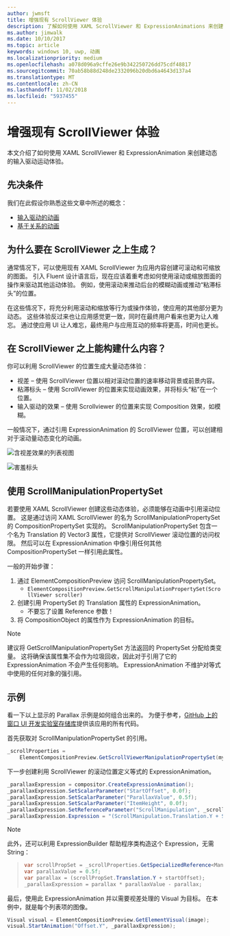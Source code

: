 ```yaml
---
author: jwmsft
title: 增强现有 ScrollViewer 体验
description: 了解如何使用 XAML ScrollViewer 和 ExpressionAnimations 来创建动态的输入驱动运动体验。
ms.author: jimwalk
ms.date: 10/10/2017
ms.topic: article
keywords: windows 10, uwp, 动画
ms.localizationpriority: medium
ms.openlocfilehash: a078d096a9cffe26e9b342250726dd75cdf48817
ms.sourcegitcommit: 70ab58b88d248de2332096b20dbd6a4643d137a4
ms.translationtype: MT
ms.contentlocale: zh-CN
ms.lasthandoff: 11/02/2018
ms.locfileid: "5937455"
---
```

# <a name="enhance-existing-scrollviewer-experiences"></a>增强现有 ScrollViewer 体验

本文介绍了如何使用 XAML ScrollViewer 和 ExpressionAnimation 来创建动态的输入驱动运动体验。

## <a name="prerequisites"></a>先决条件

我们在此假设你熟悉这些文章中所述的概念：

- [输入驱动的动画](input-driven-animations.md)
- [基于关系的动画](relation-animations.md)

## <a name="why-build-on-top-of-scrollviewer"></a>为什么要在 ScrollViewer 之上生成？

通常情况下，可以使用现有 XAML ScrollViewer 为应用内容创建可滚动和可缩放的图面。 引入 Fluent 设计语言后，现在应该着重考虑如何使用滚动或缩放图面的操作来驱动其他运动体验。 例如，使用滚动来推动后台的模糊动画或推动“粘滞标头”的位置。

在这些情况下，将充分利用滚动和缩放等行为或操作体验，使应用的其他部分更为动态。 这些体验反过来也让应用感觉更一致，同时在最终用户看来也更为让人难忘。 通过使应用 UI 让人难忘，最终用户与应用互动的频率将更高，时间也更长。

## <a name="what-can-you-build-on-top-of-scrollviewer"></a>在 ScrollViewer 之上能构建什么内容？

你可以利用 ScrollViewer 的位置生成大量动态体验：

- 视差 – 使用 ScrollViewer 位置以相对滚动位置的速率移动背景或前景内容。
- 粘滞标头 – 使用 ScrollViewer 的位置来实现动画效果，并将标头“粘”在一个位置。
- 输入驱动的效果 – 使用 Scrollviewer 的位置来实现 Composition 效果，如模糊。

一般情况下，通过引用 ExpressionAnimation 的 ScrollViewer 位置，可以创建相对于滚动量动态变化的动画。

![含视差效果的列表视图](images/animation/parallax.gif)

![害羞标头](images/animation/shy-header.gif)

## <a name="using-scrollmanipulationpropertyset"></a>使用 ScrollManipulationPropertySet

若要使用 XAML ScrollViewer 创建这些动态体验，必须能够在动画中引用滚动位置。 这是通过访问 XAML ScrollViewer 的名为 ScrollManipulationPropertySet 的 CompositionPropertySet 实现的。
ScrollManipulationPropertySet 包含一个名为 Translation 的 Vector3 属性，它提供对 ScrollViewer 滚动位置的访问权限。 然后可以在 ExpressionAnimation 中像引用任何其他 CompositionPropertySet 一样引用此属性。

一般的开始步骤：

1. 通过 ElementCompositionPreview 访问 ScrollManipulationPropertySet。
    - `ElementCompositionPreview.GetScrollManipulationPropertySet(ScrollViewer scroller)`
1. 创建引用 PropertySet 的 Translation 属性的 ExpressionAnimation。
    - 不要忘了设置 Reference 参数！
1. 将 CompositionObject 的属性作为 ExpressionAnimation 的目标。

> [!NOTE]
> 建议将 GetScrollManipulationPropertySet 方法返回的 PropertySet 分配给类变量。 这将确保该属性集不会作为垃圾回收，因此对于引用了它的 ExpressionAnimation 不会产生任何影响。 ExpressionAnimation 不维护对等式中使用的任何对象的强引用。

## <a name="example"></a>示例

看一下以上显示的 Parallax 示例是如何组合出来的。 为便于参考，[GitHub 上的窗口 UI 开发实验室存储库](https://github.com/Microsoft/WindowsUIDevLabs)提供该应用的所有代码。

首先获取对 ScrollManipulationPropertySet 的引用。

```csharp
_scrollProperties =
    ElementCompositionPreview.GetScrollViewerManipulationPropertySet(myScrollViewer);
```

下一步创建利用 ScrollViewer 的滚动位置定义等式的 ExpressionAnimation。

```csharp
_parallaxExpression = compositor.CreateExpressionAnimation();
_parallaxExpression.SetScalarParameter("StartOffset", 0.0f);
_parallaxExpression.SetScalarParameter("ParallaxValue", 0.5f);
_parallaxExpression.SetScalarParameter("ItemHeight", 0.0f);
_parallaxExpression.SetReferenceParameter("ScrollManipulation", _scrollProperties);
_parallaxExpression.Expression = "(ScrollManipulation.Translation.Y + StartOffset - (0.5 * ItemHeight)) * ParallaxValue - (ScrollManipulation.Translation.Y + StartOffset - (0.5 * ItemHeight))";
```

> [!NOTE]
> 此外，还可以利用 ExpressionBuilder 帮助程序类构造这个 Expression，无需 String：

> ```csharp
> var scrollPropSet = _scrollProperties.GetSpecializedReference<ManipulationPropertySetReferenceNode>();
> var parallaxValue = 0.5f;
> var parallax = (scrollPropSet.Translation.Y + startOffset);
> _parallaxExpression = parallax * parallaxValue - parallax;
> ```

最后，使用此 ExpressionAnimation 并以需要视差处理的 Visual 为目标。 在本例中，就是每个列表项的图像。

```csharp
Visual visual = ElementCompositionPreview.GetElementVisual(image);
visual.StartAnimation("Offset.Y", _parallaxExpression);
```